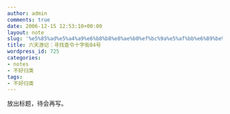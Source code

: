 ```yaml
---
author: admin
comments: true
date: 2006-12-15 12:53:10+00:00
layout: note
slug: '%e5%85%ad%e5%a4%a9%e6%b8%b8%e8%ae%b0%ef%bc%9a%e5%af%bb%e6%89%be%e6%9f%a5%e4%bb%a4%e5%8d%81%e5%ad%97%e8%a1%9784%e5%8f%b7'
title: 六天游记：寻找查令十字街84号
wordpress_id: 725
categories:
- notes
- 不好归类
tags:
- 不好归类
---
```


放出标题，待会再写。
